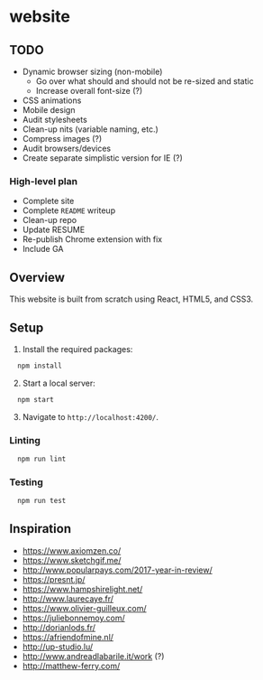 # website

## TODO
+ Dynamic browser sizing (non-mobile)
  + Go over what should and should not be re-sized and static
  + Increase overall font-size (?)
+ CSS animations
+ Mobile design
+ Audit stylesheets
+ Clean-up nits (variable naming, etc.)
+ Compress images (?)
+ Audit browsers/devices
+ Create separate simplistic version for IE (?)

### High-level plan
+ Complete site
+ Complete `README` writeup
+ Clean-up repo
+ Update RESUME
+ Re-publish Chrome extension with fix
+ Include GA

## Overview
This website is built from scratch using React, HTML5, and CSS3.

## Setup
1. Install the required packages:
```javascript
  npm install
```
2. Start a local server:
```javascript
  npm start 
```
3. Navigate to `http://localhost:4200/`.

### Linting
```javascript
  npm run lint
```

### Testing
```javascript
  npm run test
```

## Inspiration
+ https://www.axiomzen.co/
+ https://www.sketchgif.me/
+ http://www.popularpays.com/2017-year-in-review/
+ https://presnt.jp/
+ https://www.hampshirelight.net/
+ http://www.laurecaye.fr/
+ https://www.olivier-guilleux.com/
+ https://juliebonnemoy.com/
+ http://dorianlods.fr/
+ https://afriendofmine.nl/
+ http://up-studio.lu/
+ http://www.andreadlabarile.it/work (?)
+ http://matthew-ferry.com/
